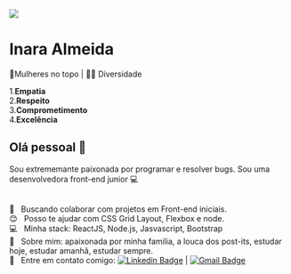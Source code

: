 
<img src="https://www.impacta.com.br/blog/wp-content/uploads/2019/04/shutterstock_280517897.jpg">

# Inara Almeida
👑Mulheres no topo | 🏳️‍🌈 Diversidade

1.**Empatia**
<br/>2.**Respeito**
<br/>3.**Comprometimento**
<br/>4.**Excelência**

## Olá pessoal 👋
Sou extrememante paixonada por programar e resolver bugs.
Sou uma desenvolvedora front-end junior :computer:

 <br/> :purple_heart: &nbsp; Buscando colaborar com projetos em Front-end iniciais.
 <br/> :blush: &nbsp; Posso te ajudar com CSS Grid Layout, Flexbox e node.
 <br/> :computer: &nbsp; Minha stack: ReactJS, Node.js, Jasvascript, Bootstrap
 <br/> 💬  &nbsp; Sobre mim: apaixonada por minha familia, a louca dos post-its, estudar hoje, estudar amanhã, estudar sempre.
 <br/> :email: &nbsp; Entre em contato comigo: [![Linkedin Badge](https://img.shields.io/badge/-InaraAlmeida-blue?style=flat-square&logo=Linkedin&logoColor=white&link=https://www.linkedin.com/in/inaralmeida/)](https://www.linkedin.com/in/inaralmeida/) 
| 
[![Gmail Badge](https://img.shields.io/badge/-inara.ralmeida@gmail.com-c14438?style=flat-square&logo=Gmail&logoColor=white&link=mailto:inara.ralmeida@gmail.com)](mailto:inara.ralmeida@gmail.com)
